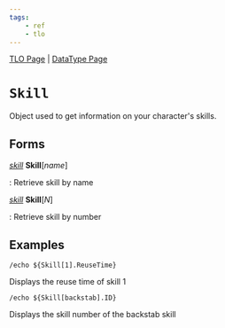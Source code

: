 ```yaml
---
tags:
    - ref
    - tlo
---
```

[TLO Page](../top-level-objects/tlo-list.md) | [DataType Page](../data-types/datatype-list.md)
# `Skill`

Object used to get information on your character's skills.

## Forms

[_skill_][skill] **Skill**[_name_]

:   Retrieve skill by name

[_skill_][skill] **Skill**[_N_]

:   Retrieve skill by number

## Examples

```
/echo ${Skill[1].ReuseTime}
```

Displays the reuse time of skill 1

```
/echo ${Skill[backstab].ID}
```

Displays the skill number of the backstab skill


[skill]: ../data-types/datatype-skill.md
